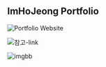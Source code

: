 ## ImHoJeong Portfolio

![Portfolio Website](https://i.ibb.co/WgPMpts/image.png)

![참고-link](https://www.youtube.com/watch?v=OPaLnMw2i_0)

![imgbb]()

### 
